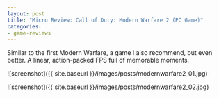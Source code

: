 ```yaml
---
layout: post
title: "Micro Review: Call of Duty: Modern Warfare 2 (PC Game)"
categories:
- game-reviews
---
```


Similar to the first Modern Warfare, a game I also recommend, but even better. A linear, action-packed FPS full of memorable moments.


![screenshot]({{ site.baseurl }}/images/posts/modernwarfare2_01.jpg)

![screenshot]({{ site.baseurl }}/images/posts/modernwarfare2_02.jpg)

